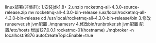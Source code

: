 linux部署(非集群):
1.安装jdk1.8+
2.unzip rocketmq-all-4.3.0-source-release.zip
mv rocketmq-all-4.3.0-bin-release /usr/local/rocketmq-all-4.3.0-bin-release
cd /usr/local/rocketmq-all-4.3.0-bin-release/bin
3.修改runserver.sh jvm配置
./mqnamesrv
4.修改bin/runbroker.sh jvm配置
配置/etc/hosts 增加127.0.0.1  rocketmq-01(hostname)
./mqbroker -n localhost:9876 autoCreateTopicEnable=true

